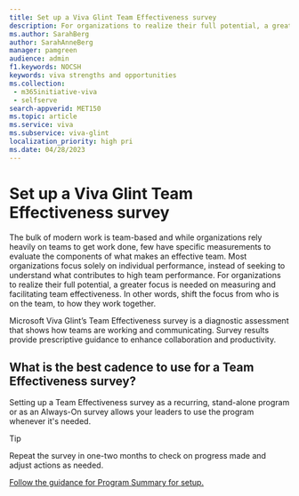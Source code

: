 ```yaml
---
title: Set up a Viva Glint Team Effectiveness survey 
description: For organizations to realize their full potential, a greater focus is needed on measuring and facilitating team effectiveness rather than individual performance. 
ms.author: SarahBerg
author: SarahAnneBerg
manager: pamgreen
audience: admin
f1.keywords: NOCSH
keywords: viva strengths and opportunities
ms.collection: 
 - m365initiative-viva
 - selfserve
search-appverid: MET150
ms.topic: article
ms.service: viva
ms.subservice: viva-glint
localization_priority: high pri
ms.date: 04/28/2023
---
```


# Set up a Viva Glint Team Effectiveness survey

The bulk of modern work is team-based and while organizations rely heavily on teams to get work done, few have specific measurements to evaluate the components of what makes an effective team. Most organizations focus solely on individual performance, instead of seeking to understand what contributes to high team performance. For organizations to realize their full potential, a greater focus is needed on measuring and facilitating team effectiveness. In other words, shift the focus from who is on the team, to how they work together.

Microsoft Viva Glint’s Team Effectiveness survey is a diagnostic assessment that shows how teams are working and communicating. Survey results provide prescriptive guidance to enhance collaboration and productivity.

## What is the best cadence to use for a Team Effectiveness survey?

Setting up a Team Effectiveness survey as a recurring, stand-alone program or as an Always-On survey allows your leaders to use the program whenever it's needed.

> [!TIP]
> Repeat the survey in one-two months to check on progress made and adjust actions as needed.

[Follow the guidance for Program Summary for setup.](https://go.microsoft.com/fwlink/?linkid=2231504)
